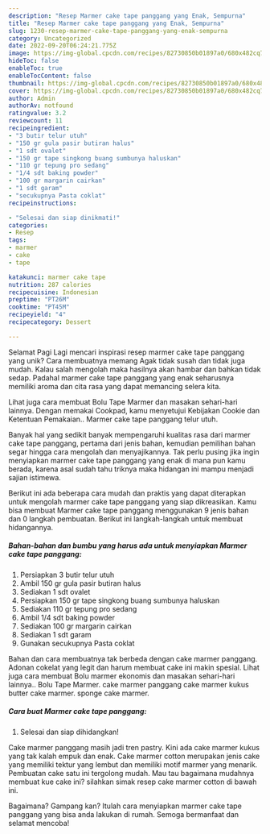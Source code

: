 ```yaml
---
description: "Resep Marmer cake tape panggang yang Enak, Sempurna"
title: "Resep Marmer cake tape panggang yang Enak, Sempurna"
slug: 1230-resep-marmer-cake-tape-panggang-yang-enak-sempurna
category: Uncategorized
date: 2022-09-20T06:24:21.775Z
image: https://img-global.cpcdn.com/recipes/82730850b01897a0/680x482cq70/marmer-cake-tape-panggang-foto-resep-utama.jpg
hideToc: false
enableToc: true
enableTocContent: false
thumbnail: https://img-global.cpcdn.com/recipes/82730850b01897a0/680x482cq70/marmer-cake-tape-panggang-foto-resep-utama.jpg
cover: https://img-global.cpcdn.com/recipes/82730850b01897a0/680x482cq70/marmer-cake-tape-panggang-foto-resep-utama.jpg
author: Admin
authorAv: notfound
ratingvalue: 3.2
reviewcount: 11
recipeingredient:
- "3 butir telur utuh"
- "150 gr gula pasir butiran halus"
- "1 sdt ovalet"
- "150 gr tape singkong buang sumbunya haluskan"
- "110 gr tepung pro sedang"
- "1/4 sdt baking powder"
- "100 gr margarin cairkan"
- "1 sdt garam"
- "secukupnya Pasta coklat"
recipeinstructions:

- "Selesai dan siap dinikmati!"
categories:
- Resep
tags:
- marmer
- cake
- tape

katakunci: marmer cake tape 
nutrition: 287 calories
recipecuisine: Indonesian
preptime: "PT26M"
cooktime: "PT45M"
recipeyield: "4"
recipecategory: Dessert

---
```



Selamat Pagi Lagi mencari inspirasi resep marmer cake tape panggang yang unik? Cara membuatnya memang Agak tidak susah dan tidak juga mudah. Kalau salah mengolah maka hasilnya akan hambar dan bahkan tidak sedap. Padahal marmer cake tape panggang yang enak seharusnya memiliki aroma dan cita rasa yang dapat memancing selera kita.


Lihat juga cara membuat Bolu Tape Marmer dan masakan sehari-hari lainnya. Dengan memakai Cookpad, kamu menyetujui Kebijakan Cookie dan Ketentuan Pemakaian.. Marmer cake tape panggang telur utuh.

Banyak hal yang sedikit banyak mempengaruhi kualitas rasa dari marmer cake tape panggang, pertama dari jenis bahan, kemudian pemilihan bahan segar hingga cara mengolah dan menyajikannya. Tak perlu pusing jika ingin menyiapkan marmer cake tape panggang yang enak di mana pun kamu berada, karena asal sudah tahu triknya maka hidangan ini mampu menjadi sajian istimewa.


Berikut ini ada beberapa cara mudah dan praktis yang dapat diterapkan untuk mengolah marmer cake tape panggang yang siap dikreasikan. Kamu bisa membuat Marmer cake tape panggang menggunakan 9 jenis bahan dan 0 langkah pembuatan. Berikut ini langkah-langkah untuk membuat hidangannya.

<!--inarticleads1-->

##### Bahan-bahan dan bumbu yang harus ada untuk menyiapkan Marmer cake tape panggang:

1. Persiapkan 3 butir telur utuh
1. Ambil 150 gr gula pasir butiran halus
1. Sediakan 1 sdt ovalet
1. Persiapkan 150 gr tape singkong buang sumbunya haluskan
1. Sediakan 110 gr tepung pro sedang
1. Ambil 1/4 sdt baking powder
1. Sediakan 100 gr margarin cairkan
1. Sediakan 1 sdt garam
1. Gunakan secukupnya Pasta coklat


Bahan dan cara membuatnya tak berbeda dengan cake marmer panggang. Adonan cokelat yang legit dan harum membuat cake ini makin spesial. Lihat juga cara membuat Bolu marmer ekonomis dan masakan sehari-hari lainnya.. Bolu Tape Marmer. cake marmer panggang cake marmer kukus butter cake marmer. sponge cake marmer. 

<!--inarticleads2-->

##### Cara buat Marmer cake tape panggang:


1. Selesai dan siap dihidangkan!

Cake marmer panggang masih jadi tren pastry. Kini ada cake marmer kukus yang tak kalah empuk dan enak. Cake marmer cotton merupakan jenis cake yang memiliki tektur yang lembut dan memiliki motif marmer yang menarik. Pembuatan cake satu ini tergolong mudah. Mau tau bagaimana mudahnya membuat kue cake ini? silahkan simak resep cake marmer cotton di bawah ini. 

Bagaimana? Gampang kan? Itulah cara menyiapkan marmer cake tape panggang yang bisa anda lakukan di rumah. Semoga bermanfaat dan selamat mencoba!
